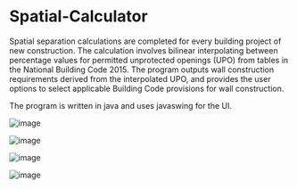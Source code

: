 # Spatial-Calculator

Spatial separation calculations are completed for every building project of new construction.  The calculation involves bilinear interpolating between percentage values for permitted unprotected openings (UPO) from tables in the National Building Code 2015.  The program outputs wall construction requirements derived from the interpolated UPO, and provides the user options to select applicable Building Code provisions for wall construction.  

The program is written in java and uses javaswing for the UI.


![image](https://user-images.githubusercontent.com/77314661/104422949-46d4a980-5532-11eb-9ade-f0410ed71bd0.png)

![image](https://user-images.githubusercontent.com/77314661/104422774-0bd27600-5532-11eb-846b-f8e87d5600e5.png)

![image](https://user-images.githubusercontent.com/77314661/104422883-33294300-5532-11eb-8b7d-f2ce591c507e.png)

![image](https://user-images.githubusercontent.com/77314661/104423056-6ec40d00-5532-11eb-8e53-e451d0eecb5b.png)
